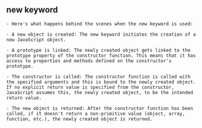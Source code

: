 ## new keyword

    - Here's what happens behind the scenes when the new keyword is used:

    - A new object is created: The new keyword initiates the creation of a new JavaScript object.

    - A prototype is linked: The newly created object gets linked to the prototype property of the constructor function. This means that it has access to properties and methods defined on the constructor's prototype.

    - The constructor is called: The constructor function is called with the specified arguments and this is bound to the newly created object. If no explicit return value is specified from the constructor, JavaScript assumes this, the newly created object, to be the intended return value.

    - The new object is returned: After the constructor function has been called, if it doesn't return a non-primitive value (object, array, function, etc.), the newly created object is returned.

